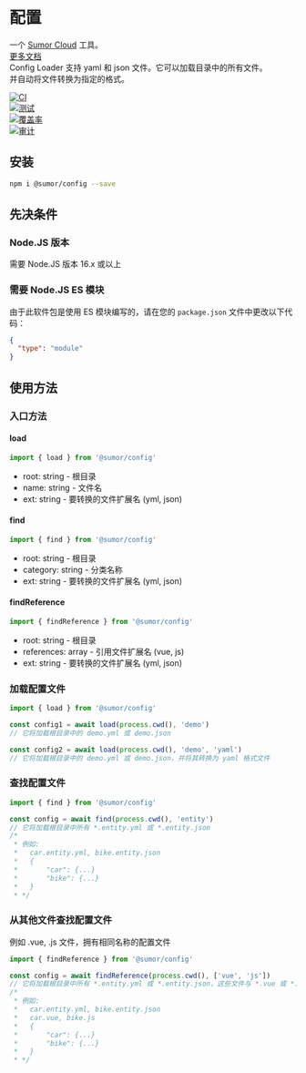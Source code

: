 # 配置

一个 [Sumor Cloud](https://sumor.cloud) 工具。  
[更多文档](https://sumor.cloud/config)  
Config Loader 支持 yaml 和 json 文件。它可以加载目录中的所有文件。  
并自动将文件转换为指定的格式。

[![CI](https://github.com/sumor-cloud/config/actions/workflows/ci.yml/badge.svg)](https://github.com/sumor-cloud/config/actions/workflows/ci.yml)  
[![测试](https://github.com/sumor-cloud/config/actions/workflows/ut.yml/badge.svg)](https://github.com/sumor-cloud/config/actions/workflows/ut.yml)  
[![覆盖率](https://github.com/sumor-cloud/config/actions/workflows/coverage.yml/badge.svg)](https://github.com/sumor-cloud/config/actions/workflows/coverage.yml)  
[![审计](https://github.com/sumor-cloud/config/actions/workflows/audit.yml/badge.svg)](https://github.com/sumor-cloud/config/actions/workflows/audit.yml)

## 安装

```bash
npm i @sumor/config --save
```

## 先决条件

### Node.JS 版本

需要 Node.JS 版本 16.x 或以上

### 需要 Node.JS ES 模块

由于此软件包是使用 ES 模块编写的，请在您的 `package.json` 文件中更改以下代码：

```json
{
  "type": "module"
}
```

## 使用方法

### 入口方法

#### load

```js
import { load } from '@sumor/config'
```

- root: string - 根目录
- name: string - 文件名
- ext: string - 要转换的文件扩展名 (yml, json)

#### find

```js
import { find } from '@sumor/config'
```

- root: string - 根目录
- category: string - 分类名称
- ext: string - 要转换的文件扩展名 (yml, json)

#### findReference

```js
import { findReference } from '@sumor/config'
```

- root: string - 根目录
- references: array - 引用文件扩展名 (vue, js)
- ext: string - 要转换的文件扩展名 (yml, json)

### 加载配置文件

```javascript
import { load } from '@sumor/config'

const config1 = await load(process.cwd(), 'demo')
// 它将加载根目录中的 demo.yml 或 demo.json

const config2 = await load(process.cwd(), 'demo', 'yaml')
// 它将加载根目录中的 demo.yml 或 demo.json，并将其转换为 yaml 格式文件
```

### 查找配置文件

```javascript
import { find } from '@sumor/config'

const config = await find(process.cwd(), 'entity')
// 它将加载根目录中所有 *.entity.yml 或 *.entity.json
/*
 * 例如:
 *   car.entity.yml, bike.entity.json
 *   {
 *       "car": {...}
 *       "bike": {...}
 *   }
 * */
```

### 从其他文件查找配置文件

例如 .vue, .js 文件，拥有相同名称的配置文件

```javascript
import { findReference } from '@sumor/config'

const config = await findReference(process.cwd(), ['vue', 'js'])
// 它将加载根目录中所有 *.entity.yml 或 *.entity.json，这些文件与 *.vue 或 *.js 拥有相同名称
/*
 * 例如:
 *   car.entity.yml, bike.entity.json
 *   car.vue, bike.js
 *   {
 *       "car": {...}
 *       "bike": {...}
 *   }
 * */
```
